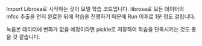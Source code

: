 Import Librosa로 시작하는 것이 모델 학습 코드입니다.
librosa로 모든 데이터의 mfcc 추출을 먼저 완료한 뒤에 학습을 진행하기 때문에
Run 이후로 1분 정도 걸립니다.

녹음본 데이터에 변화가 없을 예정이라면 pickle로 저장하여 학습을 단축시키는 것도 좋을 것 같습니다.
